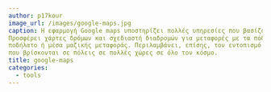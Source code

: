 ```yaml
---
author: p17kour
image_url: /images/google-maps.jpg
caption: Η εφαρμογή Google maps υποστηρίζει πολλές υπηρεσίες που βασίζονται σε χάρτες. 
Προσφέρει χάρτες δρόμων και σχεδιαστή διαδρομών για μεταφορές με τα πόδια, αυτοκίνητο, 
ποδήλατο ή μέσα μαζικής μεταφοράς. Περιλαμβάνει, επίσης, τον εντοπισμό των επιχειρήσεων 
που βρίσκονται σε πόλεις σε πολλές χώρες σε όλο τον κόσμο.
title: google-maps
categories:
  - tools
---
```

